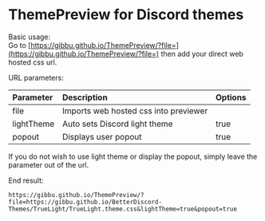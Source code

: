 # ThemePreview for Discord themes

Basic usage:  
Go to [https://gibbu.github.io/ThemePreview/?file=](https://gibbu.github.io/ThemePreview/?file=) then add your direct web hosted css url.

URL parameters:

| Parameter | Description | Options |
| :---- | :---- | :---- |
| file | Imports web hosted css into previewer |  |
| lightTheme | Auto sets Discord light theme | true |
| popout | Displays user popout | true |

If you do not wish to use light theme or display the popout, simply leave the parameter out of the url.

End result:
```
https://gibbu.github.io/ThemePreview/?file=https://gibbu.github.io/BetterDiscord-Themes/TrueLight/TrueLight.theme.css&lightTheme=true&popout=true
```
